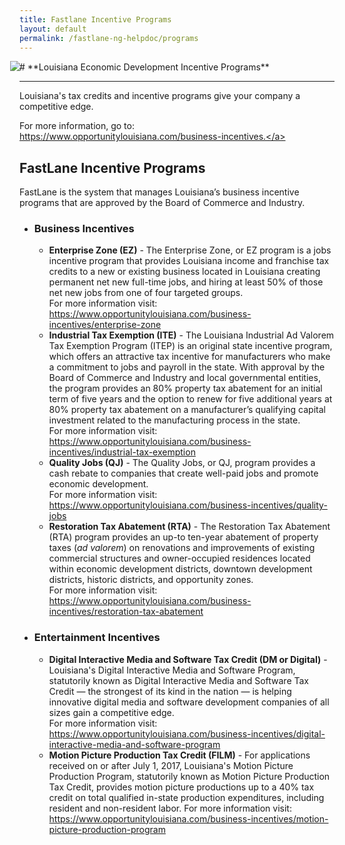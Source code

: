 ```yaml
---
title: Fastlane Incentive Programs
layout: default
permalink: /fastlane-ng-helpdoc/programs
---
```


<div style="margin-left:-15px; margin-bottom: -15px;"  class="wow zoomIn"><a name="incentives"></a>
  <img src="https://storage.googleapis.com/fastlane-public-files/Images/HelpImages/incentives-01.png" class="img-responsive"/>
</div>
# **Louisiana Economic Development Incentive Programs**

------

Louisiana's tax credits and incentive programs give your company a competitive edge.

For more information, go to: <a href="https://www.opportunitylouisiana.com/business-incentives" target="_blank">https://www.opportunitylouisiana.com/business-incentives.</a>

## FastLane Incentive Programs

FastLane is the system that manages Louisiana’s business incentive programs that are approved by the Board of Commerce and Industry. 

- ### **Business Incentives** <a name="BI"></a>
  
  - **Enterprise Zone (EZ)** - The Enterprise Zone, or EZ program is a jobs incentive program that provides Louisiana income and franchise tax credits to a new or existing business located in Louisiana creating permanent net new full-time jobs, and hiring at least 50% of those net new jobs from one of four targeted groups. <br>For more information visit: <a href="https://www.opportunitylouisiana.com/business-incentives/enterprise-zone" target="_blank">https://www.opportunitylouisiana.com/business-incentives/enterprise-zone</a>
  - **Industrial Tax Exemption (ITE)** - The Louisiana Industrial Ad Valorem Tax Exemption Program (ITEP) is an original state incentive program, which offers an attractive tax incentive for manufacturers who make a commitment to jobs and payroll in the state. With approval by the Board of Commerce and Industry and local governmental entities, the program provides an 80% property tax abatement for an initial term of five years and the option to renew for five additional years at 80% property tax abatement on a manufacturer’s qualifying capital investment related to the manufacturing process in the state. <br>For more information visit: <a href="https://www.opportunitylouisiana.com/business-incentives/industrial-tax-exemption" target="_blank">https://www.opportunitylouisiana.com/business-incentives/industrial-tax-exemption</a>
  - **Quality Jobs (QJ)** - The Quality Jobs, or QJ, program provides a cash rebate to companies that create well-paid jobs and promote economic development. <Br>For more information visit: <a href="https://www.opportunitylouisiana.com/business-incentives/quality-jobs" target="_blank">https://www.opportunitylouisiana.com/business-incentives/quality-jobs</a>
  - **Restoration Tax Abatement (RTA)** - The Restoration Tax Abatement (RTA) program provides an up-to ten-year abatement of property taxes (*ad valorem*) on renovations and improvements of existing commercial structures and owner-occupied residences located within economic development districts, downtown development districts, historic districts, and opportunity zones. <br>For more information visit: <a href="https://www.opportunitylouisiana.com/business-incentives/restoration-tax-abatement" target="_blank">https://www.opportunitylouisiana.com/business-incentives/restoration-tax-abatement</a>
- ### **Entertainment Incentives** <a name="ENT"></a>
  
  - **Digital Interactive Media and Software Tax Credit (DM or Digital)** - Louisiana's Digital Interactive Media and Software Program, statutorily known as Digital Interactive Media and Software Tax Credit — the strongest of its kind in the nation — is helping innovative digital media and software development companies of all sizes gain a competitive edge. <br>For more information visit: <a href="https://www.opportunitylouisiana.com/business-incentives/digital-interactive-media-and-software-program" target="_blank">https://www.opportunitylouisiana.com/business-incentives/digital-interactive-media-and-software-program</a>
  - **Motion Picture Production Tax Credit (FILM)** - For applications received on or after July 1, 2017, Louisiana's Motion Picture Production Program, statutorily known as Motion Picture Production Tax Credit, provides motion picture productions up to a 40% tax credit on total qualified in-state production expenditures, including resident and non-resident labor. For more information visit: <a href="https://www.opportunitylouisiana.com/business-incentives/motion-picture-production-program" targrt="_blank">https://www.opportunitylouisiana.com/business-incentives/motion-picture-production-program</a>